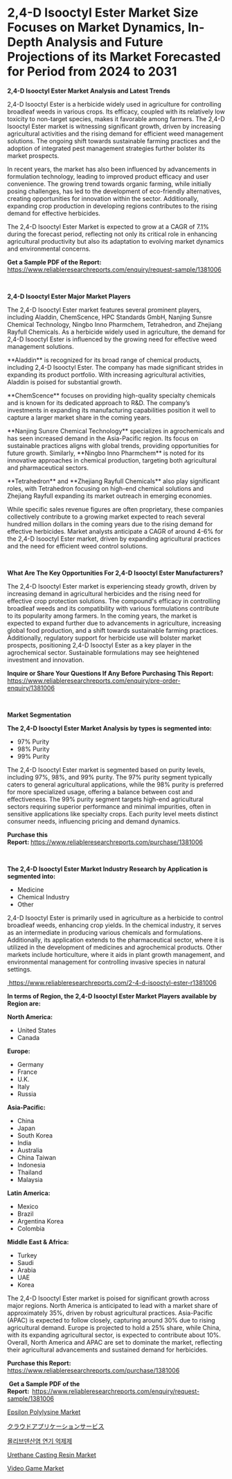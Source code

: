 <p><h1>2,4-D Isooctyl Ester Market Size Focuses on Market Dynamics, In-Depth Analysis and Future Projections of its Market Forecasted for Period from 2024 to 2031</h1></p><p><strong>2,4-D Isooctyl Ester Market Analysis and Latest Trends</strong></p>
<p><p>2,4-D Isooctyl Ester is a herbicide widely used in agriculture for controlling broadleaf weeds in various crops. Its efficacy, coupled with its relatively low toxicity to non-target species, makes it favorable among farmers. The 2,4-D Isooctyl Ester market is witnessing significant growth, driven by increasing agricultural activities and the rising demand for efficient weed management solutions. The ongoing shift towards sustainable farming practices and the adoption of integrated pest management strategies further bolster its market prospects.</p><p>In recent years, the market has also been influenced by advancements in formulation technology, leading to improved product efficacy and user convenience. The growing trend towards organic farming, while initially posing challenges, has led to the development of eco-friendly alternatives, creating opportunities for innovation within the sector. Additionally, expanding crop production in developing regions contributes to the rising demand for effective herbicides.</p><p>The 2,4-D Isooctyl Ester Market is expected to grow at a CAGR of 7.1% during the forecast period, reflecting not only its critical role in enhancing agricultural productivity but also its adaptation to evolving market dynamics and environmental concerns.</p></p>
<p><strong>Get a Sample PDF of the Report:&nbsp;</strong> <a href="https://www.reliableresearchreports.com/enquiry/request-sample/1381006">https://www.reliableresearchreports.com/enquiry/request-sample/1381006</a></p>
<p>&nbsp;</p>
<p><strong>2,4-D Isooctyl Ester Major Market Players</strong></p>
<p><p>The 2,4-D Isooctyl Ester market features several prominent players, including Aladdin, ChemScence, HPC Standards GmbH, Nanjing Sunsre Chemical Technology, Ningbo Inno Pharmchem, Tetrahedron, and Zhejiang Rayfull Chemicals. As a herbicide widely used in agriculture, the demand for 2,4-D Isooctyl Ester is influenced by the growing need for effective weed management solutions.</p><p>**Aladdin** is recognized for its broad range of chemical products, including 2,4-D Isooctyl Ester. The company has made significant strides in expanding its product portfolio. With increasing agricultural activities, Aladdin is poised for substantial growth.</p><p>**ChemScence** focuses on providing high-quality specialty chemicals and is known for its dedicated approach to R&D. The company’s investments in expanding its manufacturing capabilities position it well to capture a larger market share in the coming years.</p><p>**Nanjing Sunsre Chemical Technology** specializes in agrochemicals and has seen increased demand in the Asia-Pacific region. Its focus on sustainable practices aligns with global trends, providing opportunities for future growth. Similarly, **Ningbo Inno Pharmchem** is noted for its innovative approaches in chemical production, targeting both agricultural and pharmaceutical sectors.</p><p>**Tetrahedron** and **Zhejiang Rayfull Chemicals** also play significant roles, with Tetrahedron focusing on high-end chemical solutions and Zhejiang Rayfull expanding its market outreach in emerging economies.</p><p>While specific sales revenue figures are often proprietary, these companies collectively contribute to a growing market expected to reach several hundred million dollars in the coming years due to the rising demand for effective herbicides. Market analysts anticipate a CAGR of around 4-6% for the 2,4-D Isooctyl Ester market, driven by expanding agricultural practices and the need for efficient weed control solutions.</p></p>
<p>&nbsp;</p>
<p><strong>What Are The Key Opportunities For 2,4-D Isooctyl Ester Manufacturers?</strong></p>
<p><p>The 2,4-D Isooctyl Ester market is experiencing steady growth, driven by increasing demand in agricultural herbicides and the rising need for effective crop protection solutions. The compound's efficacy in controlling broadleaf weeds and its compatibility with various formulations contribute to its popularity among farmers. In the coming years, the market is expected to expand further due to advancements in agriculture, increasing global food production, and a shift towards sustainable farming practices. Additionally, regulatory support for herbicide use will bolster market prospects, positioning 2,4-D Isooctyl Ester as a key player in the agrochemical sector. Sustainable formulations may see heightened investment and innovation.</p></p>
<p><strong>Inquire or Share Your Questions If Any Before Purchasing This Report:</strong> <a href="https://www.reliableresearchreports.com/enquiry/pre-order-enquiry/1381006">https://www.reliableresearchreports.com/enquiry/pre-order-enquiry/1381006</a></p>
<p>&nbsp;</p>
<p><strong>Market Segmentation</strong></p>
<p><strong>The 2,4-D Isooctyl Ester Market Analysis by types is segmented into:</strong></p>
<p><ul><li>97% Purity</li><li>98% Purity</li><li>99% Purity</li></ul></p>
<p><p>The 2,4-D Isooctyl Ester market is segmented based on purity levels, including 97%, 98%, and 99% purity. The 97% purity segment typically caters to general agricultural applications, while the 98% purity is preferred for more specialized usage, offering a balance between cost and effectiveness. The 99% purity segment targets high-end agricultural sectors requiring superior performance and minimal impurities, often in sensitive applications like specialty crops. Each purity level meets distinct consumer needs, influencing pricing and demand dynamics.</p></p>
<p><strong>Purchase this Report:&nbsp;</strong><a href="https://www.reliableresearchreports.com/purchase/1381006">https://www.reliableresearchreports.com/purchase/1381006</a></p>
<p>&nbsp;</p>
<p><strong>The 2,4-D Isooctyl Ester Market Industry Research by Application is segmented into:</strong></p>
<p><ul><li>Medicine</li><li>Chemical Industry</li><li>Other</li></ul></p>
<p><p>2,4-D Isooctyl Ester is primarily used in agriculture as a herbicide to control broadleaf weeds, enhancing crop yields. In the chemical industry, it serves as an intermediate in producing various chemicals and formulations. Additionally, its application extends to the pharmaceutical sector, where it is utilized in the development of medicines and agrochemical products. Other markets include horticulture, where it aids in plant growth management, and environmental management for controlling invasive species in natural settings.</p></p>
<p><a href="https://www.reliableresearchreports.com/2-4-d-isooctyl-ester-r1381006">&nbsp;https://www.reliableresearchreports.com/2-4-d-isooctyl-ester-r1381006</a></p>
<p><strong>In terms of Region, the 2,4-D Isooctyl Ester Market Players available by Region are:</strong></p>
<p>
    <p> <strong> North America: </strong>
        <ul>
            <li>United States</li>
            <li>Canada</li>
        </ul>
        </p> 
    <p> <strong> Europe: </strong>
        <ul>
            <li>Germany</li>
            <li>France</li>
            <li>U.K.</li>
            <li>Italy</li>
            <li>Russia</li>
        </ul>
        </p> 
    <p> <strong> Asia-Pacific: </strong>
        <ul>
            <li>China</li>
            <li>Japan</li>
            <li>South Korea</li>
            <li>India</li>
            <li>Australia</li>
            <li>China Taiwan</li>
            <li>Indonesia</li>
            <li>Thailand</li>
            <li>Malaysia</li>
        </ul>
        </p> 
    <p> <strong> Latin America: </strong>
        <ul>
            <li>Mexico</li>
            <li>Brazil</li>
            <li>Argentina Korea</li>
            <li>Colombia</li>
        </ul>
        </p> 
    <p> <strong> Middle East & Africa: </strong>
        <ul>
            <li>Turkey</li>
            <li>Saudi</li>
            <li>Arabia</li>
            <li>UAE</li>
            <li>Korea</li>
        </ul>
    </p>
    </p>
<p><p>The 2,4-D Isooctyl Ester market is poised for significant growth across major regions. North America is anticipated to lead with a market share of approximately 35%, driven by robust agricultural practices. Asia-Pacific (APAC) is expected to follow closely, capturing around 30% due to rising agricultural demand. Europe is projected to hold a 25% share, while China, with its expanding agricultural sector, is expected to contribute about 10%. Overall, North America and APAC are set to dominate the market, reflecting their agricultural advancements and sustained demand for herbicides.</p></p>
<p><strong>Purchase this Report: </strong><a href="https://www.reliableresearchreports.com/purchase/1381006">https://www.reliableresearchreports.com/purchase/1381006</a></p>
<p>&nbsp;<strong>Get a Sample PDF of the Report:&nbsp;&nbsp;</strong><a href="https://www.reliableresearchreports.com/enquiry/request-sample/1381006">https://www.reliableresearchreports.com/enquiry/request-sample/1381006</a></p>
<p><strong></strong></p>
<p><p><a href="https://issuu.com/reportprime-2/docs/epsilon-polylysine-market-size-2030_22f0da57d0ec8a">Epsilon Polylysine Market</a></p><p><a href="https://medium.com/@bproschd5/cloud-application-service-market-%E3%81%AF-%E3%82%B3%E3%82%B9%E3%83%88%E7%AE%A1%E7%90%86%E3%81%A8%E5%8A%B9%E7%8E%87%E5%90%91%E4%B8%8A%E3%82%92%E5%84%AA%E5%85%88%E3%81%97%E3%81%BE%E3%81%99-%E3%81%95%E3%82%89%E3%81%AB-%E5%A0%B1%E5%91%8A%E6%9B%B8%E3%81%AF%E5%B8%82%E5%A0%B4%E3%81%AE%E9%9C%80%E8%A6%81%E9%9D%A2%E3%81%A8%E4%BE%9B%E7%B5%A6%E9%9D%A2%E3%81%AE%E4%B8%A1%E6%96%B9%E3%82%92%E3%82%AB%E3%83%90%E3%83%BC%E3%81%97%E3%81%A6%E3%81%84%E3%81%BE%E3%81%99-cloud-f7de4731c6b5">クラウドアプリケーションサービス</a></p><p><a href="https://medium.com/@eva.gronbech/%EC%8B%9C%EC%9E%A5-%ED%86%B5%EC%B0%B0%EB%A0%A5-%EA%B8%80%EB%A1%9C%EB%B2%8C-%EB%AA%B0%EB%A6%AC%EB%B8%8C%EB%8D%B4-%EC%97%B0%EA%B8%B0-%EC%96%B5%EC%A0%9C%EC%A0%9C-%EC%8B%9C%EC%9E%A5-%EC%98%88%EC%B8%A1-%EB%B0%8F-%ED%98%81%EC%8B%A0-%EA%B2%BD%ED%96%A5-2024-2031-b1f4c4d0ff82">몰리브덴산염 연기 억제제</a></p><p><a href="https://issuu.com/reportprime-2/docs/urethane-casting-resin-market-size-_bd76630171f0ee">Urethane Casting Resin Market</a></p><p><a href="https://www.linkedin.com/pulse/video-game-market-evolution-global-trends-regional-dynamics-2024-nu2ef?trackingId=zd9AAfK8Q%2FmDsB29IUTEUQ%3D%3D">Video Game Market</a></p></p>